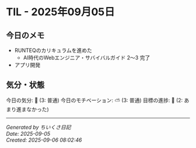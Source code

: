 # TIL - 2025年09月05日

## 今日のメモ
 - RUNTEQのカリキュラムを進めた
	 - AI時代のWebエンジニア・サバイバルガイド 2～3 完了
 - アプリ開発

## 気分・状態
今日の気分: 🙂 (3: 普通)
今日のモチベーション: ⛅ (3: 普通)
目標の進捗: 🌰 (2: あまり進まなかった)

---
*Generated by ちいくさ日記*  
*Date: 2025-09-05*  
*Created: 2025-09-06 08:02:46*
